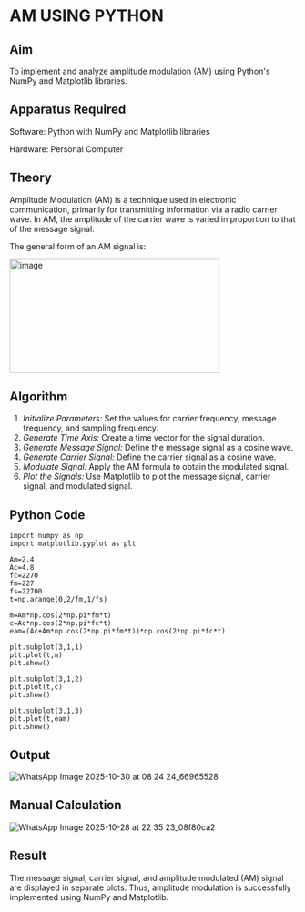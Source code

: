 # AM USING PYTHON
## Aim

To implement and analyze amplitude modulation (AM) using Python's NumPy and Matplotlib libraries.

## Apparatus Required

Software: Python with NumPy and Matplotlib libraries

Hardware: Personal Computer

## Theory

Amplitude Modulation (AM) is a technique used in electronic communication, primarily for transmitting information via a radio carrier wave. In AM, the amplitude of the carrier wave is varied in proportion to that of the message signal.

The general form of an AM signal is:

<img width="368" height="200" alt="image" src="https://github.com/user-attachments/assets/9995f980-c5bd-400e-a8d6-eeb534c68466" />

## Algorithm

1. *Initialize Parameters:* Set the values for carrier frequency, message frequency, and sampling frequency.
2. *Generate Time Axis:* Create a time vector for the signal duration.
3. *Generate Message Signal:* Define the message signal as a cosine wave.
4. *Generate Carrier Signal:* Define the carrier signal as a cosine wave.
5. *Modulate Signal:* Apply the AM formula to obtain the modulated signal.
6. *Plot the Signals:* Use Matplotlib to plot the message signal, carrier signal, and modulated signal.
   
## Python Code

```
import numpy as np
import matplotlib.pyplot as plt

Am=2.4
Ac=4.8
fc=2270
fm=227
fs=22700
t=np.arange(0,2/fm,1/fs)

m=Am*np.cos(2*np.pi*fm*t)
c=Ac*np.cos(2*np.pi*fc*t)
eam=(Ac+Am*np.cos(2*np.pi*fm*t))*np.cos(2*np.pi*fc*t)

plt.subplot(3,1,1)
plt.plot(t,m)
plt.show()

plt.subplot(3,1,2)
plt.plot(t,c)
plt.show()

plt.subplot(3,1,3)
plt.plot(t,eam)
plt.show() 
```
## Output

![WhatsApp Image 2025-10-30 at 08 24 24_66965528](https://github.com/user-attachments/assets/c6d8ffd7-7c6e-49fb-a69b-a072b451b555)

## Manual Calculation

![WhatsApp Image 2025-10-28 at 22 35 23_08f80ca2](https://github.com/user-attachments/assets/2ac1f1be-0c7b-4703-83df-825d97a29563)


## Result

The message signal, carrier signal, and amplitude modulated (AM) signal are displayed in separate plots. Thus, amplitude modulation is successfully implemented using NumPy and Matplotlib.
